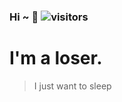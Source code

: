 ### Hi ~ 👋  ![visitors](https://visitor-badge.glitch.me/badge?page_id=wiolem.wiolem)

# I'm a loser.

> I just want to sleep
 
